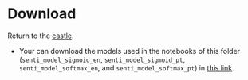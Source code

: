 # Download

Return to the [castle](https://github.com/Nkluge-correa/teeny-tiny_castle).

- Your can download the models used in the notebooks of this folder (`senti_model_sigmoid_en`, `senti_model_sigmoid_pt`, `senti_model_softmax_en`, and `senti_model_softmax_pt`) in [this link](https://drive.google.com/uc?export=download&id=11OwW3jQSWHiy9iZnU1fhaIyVSWAIPEcG).
